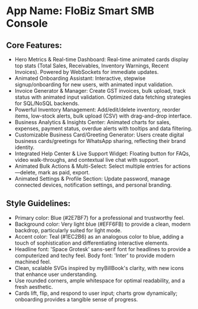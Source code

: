 # **App Name**: FloBiz Smart SMB Console

## Core Features:

- Hero Metrics & Real-time Dashboard: Real-time animated cards display top stats (Total Sales, Receivables, Inventory Warnings, Recent Invoices). Powered by WebSockets for immediate updates.
- Animated Onboarding Assistant: Interactive, stepwise signup/onboarding for new users, with animated input validation.
- Invoice Generator & Manager: Create GST invoices, bulk upload, track status with animated input validation. Optimized data fetching strategies for SQL/NoSQL backends.
- Powerful Inventory Management: Add/edit/delete inventory, reorder items, low-stock alerts, bulk upload (CSV) with drag-and-drop interface.
- Business Analytics & Insights Center: Animated charts for sales, expenses, payment status, overdue alerts with tooltips and data filtering.
- Customizable Business Card/Greeting Generator: Users create digital business cards/greetings for WhatsApp sharing, reflecting their brand identity.
- Integrated Help Center & Live Support Widget: Floating button for FAQs, video walk-throughs, and contextual live chat with support.
- Animated Bulk Actions & Multi-Select: Select multiple entries for actions—delete, mark as paid, export.
- Animated Settings & Profile Section: Update password, manage connected devices, notification settings, and personal branding.

## Style Guidelines:

- Primary color: Blue (#2E7BF7) for a professional and trustworthy feel.
- Background color: Very light blue (#EFF6FB) to provide a clean, modern backdrop, particularly suited for light mode.
- Accent color: Teal (#1EC2B6) as an analogous color to blue, adding a touch of sophistication and differentiating interactive elements.
- Headline font: 'Space Grotesk' sans-serif font for headlines to provide a computerized and techy feel. Body font: 'Inter' to provide modern machined feel.
- Clean, scalable SVGs inspired by myBillBook's clarity, with new icons that enhance user understanding.
- Use rounded corners, ample whitespace for optimal readability, and a fresh aesthetic.
- Cards lift, flip, and respond to user input; charts grow dynamically; onboarding provides a tangible sense of progress.